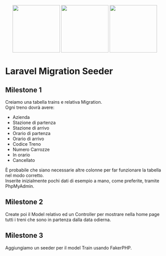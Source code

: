 <p align="center">
<a href="https://getbootstrap.com" target="_blank"><img src="https://miro.medium.com/v2/resize:fit:400/1*onZhQJU7A3ab6V1sHfMRkQ.jpeg" height="150"></a>
    <a href="https://laravel.com" target="_blank"><img src="https://raw.githubusercontent.com/laravel/art/master/logo-lockup/5%20SVG/2%20CMYK/1%20Full%20Color/laravel-logolockup-cmyk-red.svg" height="150"></a>
<a href="https://laravel.com" target="_blank"><img src="https://upload.wikimedia.org/wikipedia/commons/thumb/9/96/Sass_Logo_Color.svg/1200px-Sass_Logo_Color.svg.png" height="150"></a>
</p>

# Laravel Migration Seeder

## Milestone 1
<p>Creiamo una tabella trains e relativa Migration.<br>
Ogni treno dovrà avere:</p>

- Azienda
- Stazione di partenza
- Stazione di arrivo
- Orario di partenza
- Orario di arrivo
- Codice Treno
- Numero Carrozze
- In orario
- Cancellato

<p>È probabile che siano necessarie altre colonne per far funzionare la tabella nel modo corretto.<br>
Inserite inizialmente pochi dati di esempio a mano, come preferite, tramite PhpMyAdmin.</p>

## Milestone 2
Create poi il Model relativo ed un Controller per mostrare nella home page tutti i treni che sono in partenza dalla data odierna.

## Milestone 3
Aggiungiamo un seeder per il model Train usando FakerPHP.
